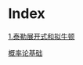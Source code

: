 # Index

[1.泰勒展开式和拟牛顿](https://github.com/bobkentt/Learning-machine-from-scratch-/blob/master/math-base/ch1/1.md)

[概率论基础](https://github.com/bobkentt/Learning-machine-from-scratch-/blob/master/math-base/ch2/2.md)
